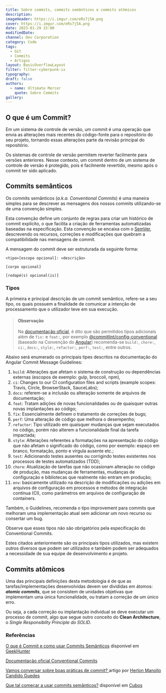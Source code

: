 ```yaml
---
title: Sobre commits, commits semânticos e commits atômicos
description:
imageHeader: https://i.imgur.com/eRs7j5A.png
cover: https://i.imgur.com/eRs7j5A.png
date: 2023-01-29 15:00
modifiedDate:
channel: Dev Corporation
category: Code
tags:
  - Git
  - Commits
  - Artigos
layout: BasicOverflowLayout
filter: filter-cyberpunk-ix
typography:
draft: false
authors:
  - name: Ultimate Mercer
    quote: Sobre Commits
gallery:
---
```


## O que é um Commit?

Em um sistema de controle de versão, um commit é uma operação que envia as alterações mais recentes do código-fonte para o repositório do seu projeto, tornando essas alterações parte da revisão principal do repositório.

Os sistemas de controle de versão permitem reverter facilmente para versões anteriores. Nesse contexto, um commit dentro de um sistema de controle de versão é protegido, pois é facilmente revertido, mesmo após o commit ter sido aplicado.

## Commits semânticos

Os commits semânticos (_a.k.a. Conventional Commits_) é uma maneira simples para se descrever as mensagens dos nossos commits utilizando-se de uma convenção simples.

Esta convenção define um conjunto de regras para criar um histórico de commit explícito, o que facilita a criação de ferramentas automatizadas baseadas na especificação. Esta convenção se encaixa com o [SemVer](https://semver.org/), descrevendo os recursos, correções e modificações que quebram a compatibilidade nas mensagens de commit.

A mensagem do commit deve ser estruturada da seguinte forma:

```git
<tipo>[escopo opcional]: <descrição>

[corpo opcional]

[rodapé(s) opcional(is)]
```

### Tipos

A primeira e principal descrição de um commit semântico, refere-se a seu tipo, os quais possuem a finalidade de comunicar a intenção de processamento que o utilizador teve em sua execução.

> #### Observação
>
> Na [documentação oficial](https://www.conventionalcommits.org/pt-br/v1.0.0/), é dito que são permitidos tipos adicionais além de `fix:` e `feat:`, por exemplo [@commitlint/config-conventional](https://github.com/conventional-changelog/commitlint/tree/master/%40commitlint/config-conventional) (baseado na Convenção do [Angular](https://github.com/angular/angular/blob/22b96b9/CONTRIBUTING.md#-commit-message-guidelines)) recomenda-se `build:`, `chore:`, `ci:`, `docs:`, `style:`, `refactor:`, `perf:`, `test:`, entre outros.

Abaixo será enumerado os principais tipes descritos na documentação do Angular Commit Message Guidelines:

1. `build`: Alterações que afetam o sistema de construção ou dependências externas (escopos de exemplo: gulp, broccoli, npm),
2. `ci`: Changes to our CI configuration files and scripts (example scopes: Travis, Circle, BrowserStack, SauceLabs);
3. `docs`: referem-se a inclusão ou alteração somente de arquivos de documentação;
4. `feat`: Tratam adições de novas funcionalidades ou de quaisquer outras novas implantações ao código;
5. `fix`: Essencialmente definem o tratamento de correções de bugs;
6. `perf`: Uma alteração de código que melhora o desempenho;
7. `refactor`: Tipo utilizado em quaisquer mudanças que sejam executados no código, porém não alterem a funcionalidade final da tarefa impactada;
8. `style`: Alterações referentes a formatações na apresentação do código que não afetam o significado do código, como por exemplo: espaço em branco, formatação, ponto e vírgula ausente etc.;
9. `test`: Adicionando testes ausentes ou corrigindo testes existentes nos processos de testes automatizados (TDD);
10. `chore`: Atualização de tarefas que não ocasionam alteração no código de produção, mas mudanças de ferramentas, mudanças de configuração e bibliotecas que realmente não entram em produção;
11. `env`: basicamente utilizado na descrição de modificações ou adições em arquivos de configuração em processos e métodos de integração contínua (CI), como parâmetros em arquivos de configuração de containers.

Também, o Guidelines, recomenda o tipo improvement para commits que melhoram uma implementação atual sem adicionar um novo recurso ou consertar um bug.

Observe que esses tipos não são obrigatórios pela especificação do Conventional Commits.

Estes citados anteriormente são os principais tipos utilizados, mas existem outros diversos que podem ser utilizados e também podem ser adequados a necessidade de sua equipe de desenvolvimento e projeto.

## Commits atômicos

Uma das principais definições desta metodologia é de que as tarefas/implementações desenvolvidas devem ser divididas em átomos: _**atomic commits**_, que se consistem de unidades objetivas que implementam uma única funcionalidade, ou tratam a correção de um único erro.

Ou seja, a cada correção ou implantação individual se deve executar um processo de commit, algo que segue outro conceito do **Clean Architecture**, o _Single Responsiblity Principle do SOLID_.

### Referências

[O que é Commit e como usar Commits Semânticos](https://blog.geekhunter.com.br/o-que-e-commit-e-como-usar-commits-semanticos/) disponível em [GeekHunter](https://blog.geekhunter.com.br/)

[Documentação oficial Conventional Commits](https://www.conventionalcommits.org/pt-br/v1.0.0/)

[Vamos conversar sobre boas práticas de commit? ](https://www.linkedin.com/pulse/vamos-conversar-sobre-boas-pr%C3%A1ticas-de-commit-c%C3%A2ndido-guedes) artigo por [Herlon Manollo Candido Guedes](https://br.linkedin.com/public-profile/in/herlon-manollo-candido-guedes?trk=author_mini-profile_title&challengeId=AQHmJPYBc0T0YQAAAXesRimUWNUIB4WOIgm5XdcdKgJ-Fii_1lUSMyUZ9SjUSv_d6ahV8j5xfi6606iNMYIfgSVw9aXJVjDk7A&submissionId=e129db80-7150-6416-89ab-64df6a86c95d)

[Que tal começar a usar commits semânticos?](https://blog.cubos.io/que-tal-comecar-a-usar-commits-semanticos/) disponível em [Cubos](https://blog.cubos.io/)
